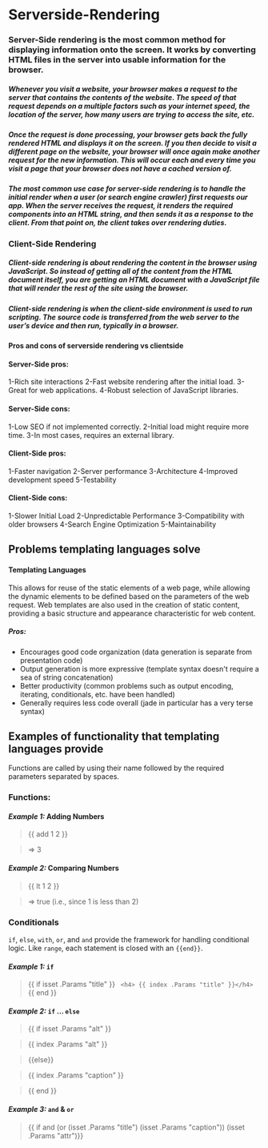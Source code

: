 # Serverside-Rendering

### Server-Side rendering is the most common method for displaying information onto the screen. It works by converting HTML files in the server into usable information for the browser.

##### Whenever you visit a website, your browser makes a request to the server that contains the contents of the website. The speed of that request depends on a multiple factors such as your internet speed, the location of the server, how many users are trying to access the site, etc.

##### Once the request is done processing, your browser gets back the fully rendered HTML and displays it on the screen. If you then decide to visit a different page on the website, your browser will once again make another request for the new information. This will occur each and every time you visit a page that your browser does not have a cached version of.

##### The most common use case for server-side rendering is to handle the initial render when a user (or search engine crawler) first requests our app. When the server receives the request, it renders the required components into an HTML string, and then sends it as a response to the client. From that point on, the client takes over rendering duties.

### Client-Side Rendering

##### Client-side rendering is about rendering the content in the browser using JavaScript. So instead of getting all of the content from the HTML document itself, you are getting an HTML document with a JavaScript file that will render the rest of the site using the browser.

##### Client-side rendering is when the client-side environment is used to run scripting. The source code is transferred from the web server to the user’s device and then run, typically in a browser.


#### Pros and cons of serverside rendering vs clientside

#### Server-Side pros:
1-Rich site interactions
2-Fast website rendering after the initial load.
3-Great for web applications.
4-Robust selection of JavaScript libraries.

#### Server-Side cons:
1-Low SEO if not implemented correctly.
2-Initial load might require more time.
3-In most cases, requires an external library.


#### Client-Side pros:

1-Faster navigation
2-Server performance
3-Architecture
4-Improved development speed
5-Testability

#### Client-Side cons:
1-Slower Initial Load
2-Unpredictable Performance
3-Compatibility with older browsers
4-Search Engine Optimization
5-Maintainability


## Problems templating languages solve

#### Templating Languages

This allows for reuse of the static elements of a web page, while allowing the dynamic elements to be defined based on the parameters of the web request. Web templates are also used in the creation of static content, providing a basic structure and appearance characteristic for web content.

##### Pros:

- Encourages good code organization (data generation is separate from presentation code)
- Output generation is more expressive (template syntax doesn't require a sea of string concatenation)
- Better productivity (common problems such as output encoding, iterating, conditionals, etc. have been handled)
- Generally requires less code overall (jade in particular has a very terse syntax)

## Examples of functionality that templating languages provide

Functions are called by using their name followed by the required parameters separated by spaces.

### Functions:

#### *Example 1:*  Adding Numbers

> {{ add 1 2 }}

> => 3

#### *Example 2:*  Comparing Numbers
> {{ lt 1 2 }}

> => true (i.e., since 1 is less than 2)


### Conditionals

`if`, `else`, `with`, `or`, and `and` provide the framework for handling conditional logic. Like `range`, each statement is closed with an `{{end}}`.


#### *Example 1:* `if`

>{{ if isset .Params "title" }} ``` <h4> {{ index .Params "title" }}</h4>``` {{ end }}


#### *Example 2:* `if` … `else`

>{{ if isset .Params "alt" }}

>    {{ index .Params "alt" }}

>{{else}}

>    {{ index .Params "caption" }}

> {{ end }}

#### *Example 3:* `and` & `or`
> {{ if and (or (isset .Params "title") (isset .Params "caption")) (isset .Params "attr")}}

